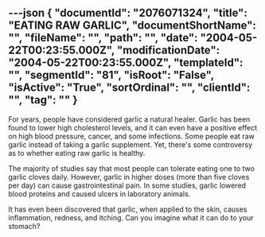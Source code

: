 ---json
{
  "documentId": "2076071324",
  "title": "EATING RAW GARLIC",
  "documentShortName": "",
  "fileName": "",
  "path": "",
  "date": "2004-05-22T00:23:55.000Z",
  "modificationDate": "2004-05-22T00:23:55.000Z",
  "templateId": "",
  "segmentId": "81",
  "isRoot": "False",
  "isActive": "True",
  "sortOrdinal": "",
  "clientId": "",
  "tag": ""
}
---

For years, people have considered garlic a natural healer. Garlic has been found to lower high cholesterol levels, and it can even have a positive effect on high blood pressure, cancer, and some infections. Some people eat raw garlic instead of taking a garlic supplement. Yet, there's some controversy as to whether eating raw garlic is healthy. 

The majority of studies say that most people can tolerate eating one to two garlic cloves daily. However, garlic in higher doses (more than five cloves per day) can cause gastrointestinal pain. In some studies, garlic lowered blood proteins and caused ulcers in laboratory animals. 

It has even been discovered that garlic, when applied to the skin, causes inflammation, redness, and itching. Can you imagine what it can do to your stomach?
